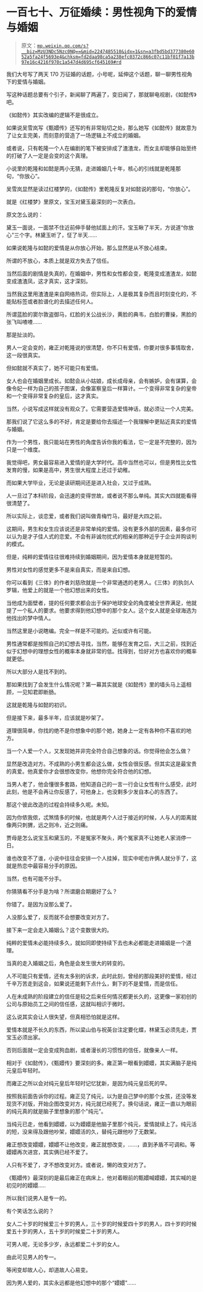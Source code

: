 # 一百七十、万征婚续：男性视角下的爱情与婚姻

> 原文：[`mp.weixin.qq.com/s?__biz=MzU3NDc5Nzc0NQ==&mid=2247485510&idx=1&sn=a3fbd5bd377380e6052a5fa24f5693e4&chksm=fd2daa98ca5a238efc0372c866c07c11bf01f7a13b97e16c4216f970c1a547d4d695cf645169#rd`](http://mp.weixin.qq.com/s?__biz=MzU3NDc5Nzc0NQ==&mid=2247485510&idx=1&sn=a3fbd5bd377380e6052a5fa24f5693e4&chksm=fd2daa98ca5a238efc0372c866c07c11bf01f7a13b97e16c4216f970c1a547d4d695cf645169#rd)

我们大号写了两天 170 万征婚的话题，小号呢，延伸这个话题，聊一聊男性视角下的爱情与婚姻。

写这种话题总要有个引子，新闻聊了两遍了，变旧闻了，那就聊电视剧，《如懿传》吧。

《如懿传》其实改编的逻辑不是很成立。

如果说吴雪岚写《甄嬛传》还写的有非常贴切之处，那么她写《如懿传》就故意为了让女主完美，而刻意的营造了一场逻辑上不成立的婚姻。 

或者说，只有乾隆一个人在编剧的笔下被安排成了渣渣龙，而女主却能够自始至终的打破了人一定是会变的这个真理。

小说里的乾隆和如懿是两小无猜，走进婚姻几十年，核心的引线就是乾隆那句，“你放心”。

吴雪岚显然是读过红楼梦的，《如懿传》里乾隆反复对如懿说的那句，“你放心”。

就是《红楼梦》里原文，宝玉对黛玉最深刻的一次表白。

原文怎么说的：

黛玉一面说，一面禁不住近前伸手替他拭面上的汗。宝玉瞅了半天，方说道“你放心”三个字。林黛玉听了，怔了半天......

如果说乾隆与如懿的爱情是从你放心开始，那么显然是从不放心结束。

所谓的不放心，本质上就是双方失去了信任。

当然后面的剧情是失真的，在婚姻中，男性和女性都会变，乾隆变成渣渣龙，如懿变成渣渣凤，这才真实，这才深刻。

当然我这里用渣渣是来自网络热词，但实际上，人是极其复杂而且时刻变化的，不能贴标签或者脸谱化的去描述任何人。

所谓蓝脸的窦尔敦盗御马，红脸的关公战长沙，黄脸的典韦，白脸的曹操，黑脸的张飞叫喳喳......

那是扯淡的。

男人一定会变的，雍正对乾隆说的很清楚，你不只有爱情，你要对很多事情取舍，这一段很真实。

但如懿就不真实了，她不可能只有爱情。

女人也会在婚姻里成长。如懿会从小姑娘，成长成母亲，会有嫉妒，会有谋算，会像令妃一样为自己的孩子图谋，会像富察皇后一样算计。一个变得非常复杂的皇帝和一个变得非常复杂的皇后，这才真实。

当然，小说写成这样就没有观众了。它需要营造爱情神话，就必须让一个人完美。

那我们说了它这么多的不好，肯定是要给你去描述一个我理解中更贴近真实的爱情与婚姻。

作为一个男性，我只能站在男性的角度告诉你我的看法，它一定是不完整的，因为只是一个维度。

我觉得吧，男女最容易进入爱情的是大学时代。高中当然也可以，但是男性比女性发育的慢，如果是高中，男生很大程度上还过于幼稚。

而如果大学毕业，无论是读研期间还是进入社会，又过于成熟。

人一旦过了本科阶段，会迅速的变得世故，或者说不那么单纯。其实大四就能看得很清楚了。

所以实际上，谈恋爱，或者我们说叫做青梅竹马，最好是大四之前。

这期间，男生和女生应该说还是非常单纯的爱情。没有更多外部的因素，最多你可以认为是才子佳人式的恋爱。不会有非诚勿扰式的相亲的那种近乎于企业并购谈判的模式。

但是，纯粹的爱情往往很难持续到婚姻期间，因为爱情本身就是短暂的。

男性对女性的感觉更多不是来自真实，而是来自幻想。

你可以看到《三体》的作者刘慈欣就是一个非常通透的老男人。《三体》的执剑人罗辑，他爱上的就是一个他幻想出来的女性。

当他成为面壁者，提的任何要求都会出于保护地球安全的角度被全世界满足，他就提了一个私人的要求。他要求得到他幻想中的那个女人。这个女人就是全球海选为他找出的梦中情人。

当然这里是小说瞎编。完全一样是不可能的。近似或许有可能。

男性通常都是按照自己的幻想去寻找，当然，能够在发育之后，大三之前，找到近似于幻想中的理想女性的概率本身就非常的低。找得到，恰好对方也喜欢你的概率就更低。

所以大部分人是找不到的。

那如果找到了会发生什么情况呢？第一幕其实就是《如懿传》里的墙头马上遥相顾，一见知君即断肠。

这就是乾隆与如懿的初识。

但是接下来，最多半年，应该就是吵架了。

道理很简单，你找的绝不是你想象中的那个她，她身上一定有各种你不喜欢的地方。

当一个人爱一个人，又发现她并非完全符合自己想象的话。你觉得他会怎么做？

显然是改造对方。不成熟的小男生都会这么做，女性会很反感。但其实这是最宝贵的真爱。他真爱你才会很想改变你，他想你完全符合他的幻想。

当男人老了，他会懂很多套路，他知道自己的一言一行会让女性有什么感受，此时此刻，他是不会再让你反感了，可他身上，也没剩多少发自本心的东西了。

那这个彼此改造的过程会持续多久呢。未知。

因为你侬我侬，忒煞情多的时候，也就是两个人过于接近的时候，人与人的距离就像两只刺猬，远之则冷，近之则痛。

贾母是怎么说宝玉和黛玉的，不是冤家不聚头，两个冤家真不让她老人家消停一日。

谁也改变不了谁，小说中往往会安排一个人挂掉，现实中呢也许俩人就分手了，这就是热恋中最容易分手的原因。

当然，也有可能不分手。

你猜猜看不分手是为啥？所谓磨合期磨好了么？

你错了。是因为没那么爱了。

人没那么爱了，反而就不会想要改变对方了。

接下来一定会走入婚姻么？这个变数很大的。

纯粹的爱情未必能持续多久，就如同即使持续下去也未必都能走进婚姻是一个道理。

当真的走入婚姻之后，角色是会发生很大的转变的。

人不可能只有爱情，还有太多别的诉求，此时此刻，曾经的那段美好的爱情，经过千辛万苦走到这会，如果说还能剩下点什么，剩下的不是爱情，而是信任。

人在未成熟的阶段建立的信任是较之后来任何情况都更长久的，这更像一家初创的公司与原始员工之间的信任感，这就叫相识于微时。

这么说其实会让人很失望，但真相恐怕就是这样。

爱情本就是不长久的东西，所以梁山伯与祝英台注定要化蝶，林黛玉必须先走，贾宝玉必须出家。

否则后面就一定会变成狗血剧，或者漫长的习惯性的信任，就像亲人一样。

相对于《如懿传》，《甄嬛传》要深刻的多。雍正第一眼看到嬛嬛，其实满脑子是纯元皇后年轻时。

而雍正之所以会对纯元皇后年轻时记忆犹新，是因为纯元皇后死的早。

按照我前面告诉你的过程。雍正见了纯元，以为是自己梦中的那个女孩，还没等发现货不对版，开始企图改变对方，纯元就已经死了。换句话说，雍正一直以为眼前的纯元真的就是脑子里想象的那个"纯元”。

当纯元已走，他看到嬛嬛，以为嬛嬛是他脑子里那个纯元，爱情就续上了。纯元活的短，没来得及跟他吵架，嬛嬛活的久，替纯元跟他吵了无数架。

雍正想改变嬛嬛，嬛嬛不让他改变，雍正就想改变，......，直到矛盾不可调和。等嬛嬛再次进宫，其实俩已经不爱了。

人只有不爱了，才不想改变对方。或者说，懒的改变对方了。

《甄嬛传》最深刻的是最后雍正在病床上，他对着眼前的甄嬛喊嬛嬛，其实喊的是初见时的嬛嬛.....

所以我们说男人是专一的。

有个笑话怎么说的？

女人二十岁的时候爱三十岁的男人，三十岁的时候爱四十岁的男人，四十岁的时候爱五十岁的男人，五十岁的时候爱二十岁的男人。

可男人呢，无论多少岁，永远都爱二十岁的女人。

由此可见男人的专一。

等闲变却故人心，却道故人心易变。

因为男人爱的，其实永远都是他幻想中的那个“嬛嬛"......